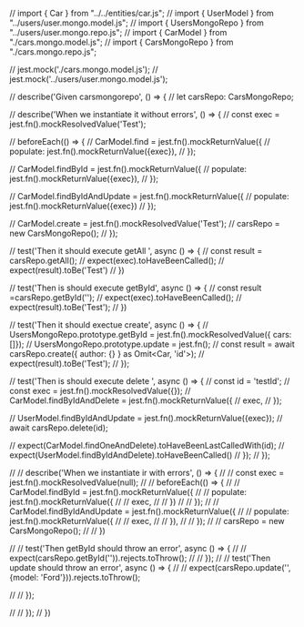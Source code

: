 // import { Car } from "../../entities/car.js";
// import { UserModel } from "../users/user.mongo.model.js";
// import { UsersMongoRepo } from "../users/user.mongo.repo.js";
// import { CarModel } from "./cars.mongo.model.js";
// import { CarsMongoRepo } from "./cars.mongo.repo.js";


// jest.mock('./cars.mongo.model.js');
// jest.mock('../users/user.mongo.model.js');

// describe('Given carsmongorepo', () => {
//   let carsRepo: CarsMongoRepo;

//   describe('When we instantiate it without errors', () => {
//     const exec = jest.fn().mockResolvedValue('Test');

//     beforeEach(() => {
//       CarModel.find = jest.fn().mockReturnValue({
//         populate: jest.fn().mockReturnValue({exec}),
//     });

//       CarModel.findById = jest.fn().mockReturnValue({
//         populate: jest.fn().mockReturnValue({exec}), 
//     });

//       CarModel.findByIdAndUpdate = jest.fn().mockReturnValue({
//         populate: jest.fn().mockReturnValue({exec})
//     });
      
//       CarModel.create = jest.fn().mockResolvedValue('Test');
//       carsRepo = new CarsMongoRepo();
//     });

//     test('Then it should execute getAll ', async () => {
//       const result = carsRepo.getAll();
//       expect(exec).toHaveBeenCalled();
//       expect(result).toBe('Test')
//     })

//     test('Then is should execute getById', async () => {
//       const result =carsRepo.getById('');
//       expect(exec).toHaveBeenCalled();
//       expect(result).toBe('Test');
//     })

//     test('Then it should exectue create', async () => {
//       UsersMongoRepo.prototype.getById = jest.fn().mockResolvedValue({ cars: []});
//       UsersMongoRepo.prototype.update = jest.fn();
//       const result = await carsRepo.create({ author: {} } as Omit<Car, 'id'>);
//       expect(result).toBe('Test');
//     });

//     test('Then is should execute delete ', async () => {
//       const id = 'testId';
//       const exec = jest.fn().mockResolvedValue({});
//       CarModel.findByIdAndDelete = jest.fn().mockReturnValue({
//         exec,
//       });

//       UserModel.findByIdAndUpdate = jest.fn().mockReturnValue({exec});
//       await carsRepo.delete(id);

//       expect(CarModel.findOneAndDelete).toHaveBeenLastCalledWith(id);
//       expect(UserModel.findByIdAndDelete).toHaveBeenCalled()
//     });
//   });

//   // describe('When we instantiate ir with errors', () => {
//   //   const exec = jest.fn().mockResolvedValue(null);
//   //   beforeEach(() => {
//   //     CarModel.findById = jest.fn().mockReturnValue({
//   //       populate: jest.fn().mockReturnValue({
//   //         exec,
//   //       })
//   //     });
//   //     CarModel.findByIdAndUpdate = jest.fn().mockReturnValue({
//   //       populate: jest.fn().mockReturnValue({
//   //         exec,
//   //       }),
//   //     });
//   //     carsRepo = new CarsMongoRepo();
//   //   })

//   //   test('Then getById should throw an error', async () => {
//   //     expect(carsRepo.getById('')).rejects.toThrow();
//   //   });
//   //   test('Then update should throw an error', async () => {
//   //     expect(carsRepo.update('', {model: 'Ford'})).rejects.toThrow();

//   //   });

//   // });
// })
